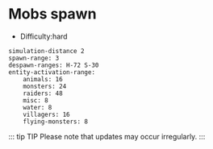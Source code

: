 # Mobs spawn
- Difficulty:hard
```
simulation-distance 2
spawn-range: 3
despawn-ranges: H-72 S-30
entity-activation-range:
    animals: 16
    monsters: 24
    raiders: 48
    misc: 8
    water: 8
    villagers: 16
    flying-monsters: 8

```
::: tip TIP
Please note that updates may occur irregularly.
:::